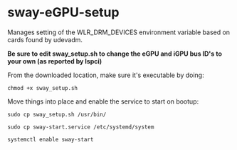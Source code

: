 # sway-eGPU-setup
Manages setting of the WLR_DRM_DEVICES environment variable based on cards found by udevadm.

<b>Be sure to edit sway_setup.sh to change the eGPU and iGPU bus ID's to your own (as reported by lspci)</b>

From the downloaded location, make sure it's executable by doing:

```chmod +x sway_setup.sh```

Move things into place and enable the service to start on bootup:

```
sudo cp sway_setup.sh /usr/bin/

sudo cp sway-start.service /etc/systemd/system

systemctl enable sway-start
```
